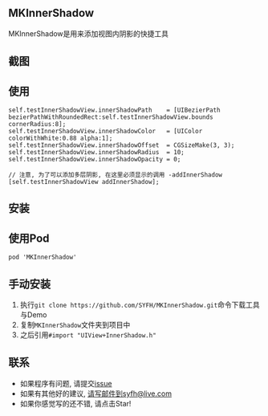 ## MKInnerShadow

MKInnerShadow是用来添加视图内阴影的快捷工具

## 截图


## 使用

```
self.testInnerShadowView.innerShadowPath    = [UIBezierPath bezierPathWithRoundedRect:self.testInnerShadowView.bounds cornerRadius:8];
self.testInnerShadowView.innerShadowColor   = [UIColor colorWithWhite:0.88 alpha:1];
self.testInnerShadowView.innerShadowOffset  = CGSizeMake(3, 3);
self.testInnerShadowView.innerShadowRadius  = 10;
self.testInnerShadowView.innerShadowOpacity = 0;

// 注意, 为了可以添加多层阴影, 在这里必须显示的调用 -addInnerShadow
[self.testInnerShadowView addInnerShadow];
```

## 安装

## 使用Pod
```
pod 'MKInnerShadow'
```

## 手动安装
1. 执行`git clone https://github.com/SYFH/MKInnerShadow.git`命令下载工具与Demo
2. 复制`MKInnerShadow`文件夹到项目中
3. 之后引用`#import "UIView+InnerShadow.h"`

## 联系

- 如果程序有问题, 请提交[issue](https://github.com/SYFH/MKInnerShadow/issues)
- 如果有其他好的建议, 请写邮件到syfh@live.com
- 如果你感觉写的还不错, 请点击Star!